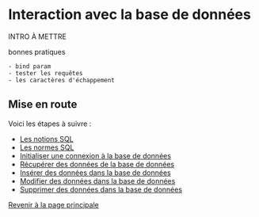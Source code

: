 # Interaction avec la base de données

INTRO À METTRE

bonnes pratiques

    - bind param 
    - tester les requêtes
    - les caractères d'échappement

## Mise en route

Voici les étapes à suivre :

- [Les notions SQL](notions-sql.md)
- [Les normes SQL](normes-sql.md)
- [Initialiser une connexion à la base de données](initialiser-connexion-bd.md)
- [Récupérer des données de la base de données](recuperer-donnees-bd.md)
- [Insérer des données dans la base de données](inserer-donnees-bd.md)
- [Modifier des données dans la base de données](modifier-donnees-bd.md)
- [Supprimer des données dans la base de données](supprimer-donnees-bd.md)

[Revenir à la page principale](../README.md)
